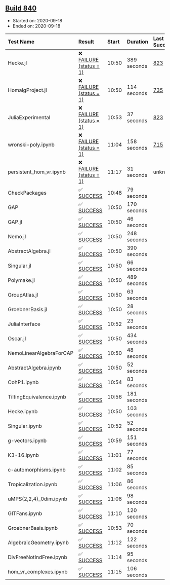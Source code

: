 ## [Build 840](https://oscarci.mathematik.uni-kl.de/job/oscar-stable/840/)

* Started on: 2020-09-18
* Ended on: 2020-09-18

| Test Name    | Result | Start | Duration | Last Success | First Failure |
|:-------------|:-------|:------|:---------|:-------------|:--------------|
| Hecke.jl | ❌ [FAILURE (status = 1)](https://oscarci.mathematik.uni-kl.de/job/oscar-stable/840/artifact/logs/build-840/Hecke.jl.log) | 10:50 | 389 seconds | [823](https://oscarci.mathematik.uni-kl.de/job/oscar-stable/823/) | [824](https://oscarci.mathematik.uni-kl.de/job/oscar-stable/824/) |
| HomalgProject.jl | ❌ [FAILURE (status = 1)](https://oscarci.mathematik.uni-kl.de/job/oscar-stable/840/artifact/logs/build-840/HomalgProject.jl.log) | 10:50 | 114 seconds | [735](https://oscarci.mathematik.uni-kl.de/job/oscar-stable/735/) | [736](https://oscarci.mathematik.uni-kl.de/job/oscar-stable/736/) |
| JuliaExperimental | ❌ [FAILURE (status = 1)](https://oscarci.mathematik.uni-kl.de/job/oscar-stable/840/artifact/logs/build-840/JuliaExperimental.log) | 10:53 | 37 seconds | [823](https://oscarci.mathematik.uni-kl.de/job/oscar-stable/823/) | [824](https://oscarci.mathematik.uni-kl.de/job/oscar-stable/824/) |
| wronski-poly.ipynb | ❌ [FAILURE (status = 1)](https://oscarci.mathematik.uni-kl.de/job/oscar-stable/840/artifact/logs/build-840/wronski-poly.ipynb.log) | 11:04 | 158 seconds | [715](https://oscarci.mathematik.uni-kl.de/job/oscar-stable/715/) | [716](https://oscarci.mathematik.uni-kl.de/job/oscar-stable/716/) |
| persistent_hom_vr.ipynb | ❌ [FAILURE (status = 1)](https://oscarci.mathematik.uni-kl.de/job/oscar-stable/840/artifact/logs/build-840/persistent_hom_vr.ipynb.log) | 11:17 | 31 seconds | unknown | unknown |
| CheckPackages | ✅ [SUCCESS](https://oscarci.mathematik.uni-kl.de/job/oscar-stable/840/artifact/logs/build-840/CheckPackages.log) | 10:48 | 79 seconds |  |  |
| GAP | ✅ [SUCCESS](https://oscarci.mathematik.uni-kl.de/job/oscar-stable/840/artifact/logs/build-840/GAP.log) | 10:50 | 170 seconds |  |  |
| GAP.jl | ✅ [SUCCESS](https://oscarci.mathematik.uni-kl.de/job/oscar-stable/840/artifact/logs/build-840/GAP.jl.log) | 10:50 | 46 seconds |  |  |
| Nemo.jl | ✅ [SUCCESS](https://oscarci.mathematik.uni-kl.de/job/oscar-stable/840/artifact/logs/build-840/Nemo.jl.log) | 10:50 | 248 seconds |  |  |
| AbstractAlgebra.jl | ✅ [SUCCESS](https://oscarci.mathematik.uni-kl.de/job/oscar-stable/840/artifact/logs/build-840/AbstractAlgebra.jl.log) | 10:50 | 390 seconds |  |  |
| Singular.jl | ✅ [SUCCESS](https://oscarci.mathematik.uni-kl.de/job/oscar-stable/840/artifact/logs/build-840/Singular.jl.log) | 10:50 | 66 seconds |  |  |
| Polymake.jl | ✅ [SUCCESS](https://oscarci.mathematik.uni-kl.de/job/oscar-stable/840/artifact/logs/build-840/Polymake.jl.log) | 10:50 | 489 seconds |  |  |
| GroupAtlas.jl | ✅ [SUCCESS](https://oscarci.mathematik.uni-kl.de/job/oscar-stable/840/artifact/logs/build-840/GroupAtlas.jl.log) | 10:50 | 63 seconds |  |  |
| GroebnerBasis.jl | ✅ [SUCCESS](https://oscarci.mathematik.uni-kl.de/job/oscar-stable/840/artifact/logs/build-840/GroebnerBasis.jl.log) | 10:50 | 28 seconds |  |  |
| JuliaInterface | ✅ [SUCCESS](https://oscarci.mathematik.uni-kl.de/job/oscar-stable/840/artifact/logs/build-840/JuliaInterface.log) | 10:52 | 23 seconds |  |  |
| Oscar.jl | ✅ [SUCCESS](https://oscarci.mathematik.uni-kl.de/job/oscar-stable/840/artifact/logs/build-840/Oscar.jl.log) | 10:50 | 434 seconds |  |  |
| NemoLinearAlgebraForCAP | ✅ [SUCCESS](https://oscarci.mathematik.uni-kl.de/job/oscar-stable/840/artifact/logs/build-840/NemoLinearAlgebraForCAP.log) | 10:50 | 48 seconds |  |  |
| AbstractAlgebra.ipynb | ✅ [SUCCESS](https://oscarci.mathematik.uni-kl.de/job/oscar-stable/840/artifact/logs/build-840/AbstractAlgebra.ipynb.log) | 10:50 | 52 seconds |  |  |
| CohP1.ipynb | ✅ [SUCCESS](https://oscarci.mathematik.uni-kl.de/job/oscar-stable/840/artifact/logs/build-840/CohP1.ipynb.log) | 10:54 | 83 seconds |  |  |
| TiltingEquivalence.ipynb | ✅ [SUCCESS](https://oscarci.mathematik.uni-kl.de/job/oscar-stable/840/artifact/logs/build-840/TiltingEquivalence.ipynb.log) | 10:56 | 181 seconds |  |  |
| Hecke.ipynb | ✅ [SUCCESS](https://oscarci.mathematik.uni-kl.de/job/oscar-stable/840/artifact/logs/build-840/Hecke.ipynb.log) | 10:50 | 103 seconds |  |  |
| Singular.ipynb | ✅ [SUCCESS](https://oscarci.mathematik.uni-kl.de/job/oscar-stable/840/artifact/logs/build-840/Singular.ipynb.log) | 10:52 | 52 seconds |  |  |
| g-vectors.ipynb | ✅ [SUCCESS](https://oscarci.mathematik.uni-kl.de/job/oscar-stable/840/artifact/logs/build-840/g-vectors.ipynb.log) | 10:59 | 151 seconds |  |  |
| K3-16.ipynb | ✅ [SUCCESS](https://oscarci.mathematik.uni-kl.de/job/oscar-stable/840/artifact/logs/build-840/K3-16.ipynb.log) | 11:01 | 77 seconds |  |  |
| c-automorphisms.ipynb | ✅ [SUCCESS](https://oscarci.mathematik.uni-kl.de/job/oscar-stable/840/artifact/logs/build-840/c-automorphisms.ipynb.log) | 11:02 | 85 seconds |  |  |
| Tropicalization.ipynb | ✅ [SUCCESS](https://oscarci.mathematik.uni-kl.de/job/oscar-stable/840/artifact/logs/build-840/Tropicalization.ipynb.log) | 11:06 | 86 seconds |  |  |
| uMPS(2,2,4)_0dim.ipynb | ✅ [SUCCESS](https://oscarci.mathematik.uni-kl.de/job/oscar-stable/840/artifact/logs/build-840/uMPS-2-2-4-_0dim.ipynb.log) | 11:08 | 98 seconds |  |  |
| GITFans.ipynb | ✅ [SUCCESS](https://oscarci.mathematik.uni-kl.de/job/oscar-stable/840/artifact/logs/build-840/GITFans.ipynb.log) | 11:10 | 120 seconds |  |  |
| GroebnerBasis.ipynb | ✅ [SUCCESS](https://oscarci.mathematik.uni-kl.de/job/oscar-stable/840/artifact/logs/build-840/GroebnerBasis.ipynb.log) | 10:53 | 70 seconds |  |  |
| AlgebraicGeometry.ipynb | ✅ [SUCCESS](https://oscarci.mathematik.uni-kl.de/job/oscar-stable/840/artifact/logs/build-840/AlgebraicGeometry.ipynb.log) | 11:12 | 122 seconds |  |  |
| DivFreeNotIndFree.ipynb | ✅ [SUCCESS](https://oscarci.mathematik.uni-kl.de/job/oscar-stable/840/artifact/logs/build-840/DivFreeNotIndFree.ipynb.log) | 11:14 | 95 seconds |  |  |
| hom_vr_complexes.ipynb | ✅ [SUCCESS](https://oscarci.mathematik.uni-kl.de/job/oscar-stable/840/artifact/logs/build-840/hom_vr_complexes.ipynb.log) | 11:15 | 106 seconds |  |  |
